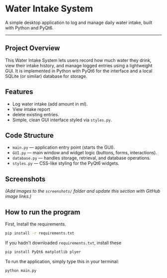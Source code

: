 # Water Intake System

A simple desktop application to log and manage daily water intake, built with Python and PyQt6.

---

## Project Overview

This Water Intake System lets users record how much water they drink, view their intake history, and manage logged entries using a lightweight GUI. It is implemented in Python with PyQt6 for the interface and a local SQLite (or similar) database for storage.

## Features

* Log water intake (add amount in ml).
* View intake report
* delete existing entries.
* Simple, clean GUI interface styled via `styles.py`.

## Code Structure

* `main.py` — application entry point (starts the GUI).
* `GUI.py` — main window and widget logic (buttons, forms, interactions).
* `database.py` — handles storage, retrieval, and database operations.
* `styles.py` — CSS-like styling for the PyQt6 widgets.

## Screenshots

*(Add images to the `screenshots/` folder and update this section with GitHub image links.)*

## How to run the program


First, Install the requirements.

```bash
pip install -r requirements.txt
```

If you hadn't downloaded `requirements.txt`, install these

```bash
pip install PyQt6 matplotlib plyer
```
To run the application, simply type this in your terminal:

```bash
python main.py
```

